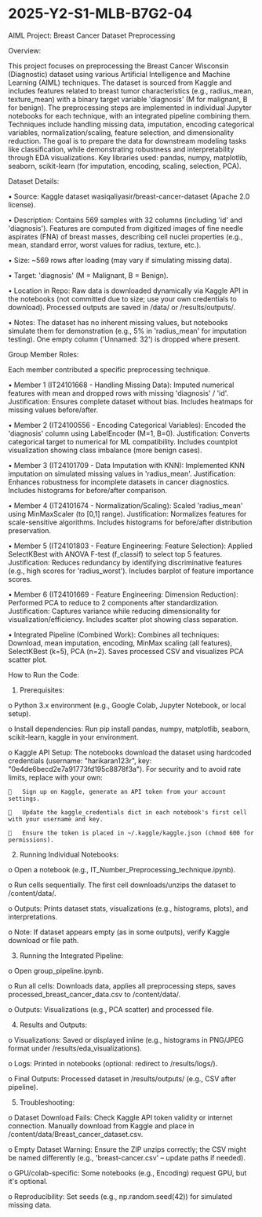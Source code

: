 # 2025-Y2-S1-MLB-B7G2-04

AIML Project: Breast Cancer Dataset Preprocessing

Overview:

This project focuses on preprocessing the Breast Cancer Wisconsin (Diagnostic) dataset using various Artificial Intelligence and Machine Learning (AIML) techniques. The dataset is sourced from Kaggle and includes features related to breast tumor characteristics (e.g., radius_mean, texture_mean) with a binary target variable 'diagnosis' (M for malignant, B for benign).
The preprocessing steps are implemented in individual Jupyter notebooks for each technique, with an integrated pipeline combining them. Techniques include handling missing data, imputation, encoding categorical variables, normalization/scaling, feature selection, and dimensionality reduction. The goal is to prepare the data for downstream modeling tasks like classification, while demonstrating robustness and interpretability through EDA visualizations.
Key libraries used: pandas, numpy, matplotlib, seaborn, scikit-learn (for imputation, encoding, scaling, selection, PCA).

Dataset Details:

•	Source: Kaggle dataset wasiqaliyasir/breast-cancer-dataset (Apache 2.0 license).

•	Description: Contains 569 samples with 32 columns (including 'id' and 'diagnosis'). Features are computed from digitized images of fine needle aspirates (FNA) of breast masses, describing cell nuclei properties (e.g., mean, standard error, worst values for radius, texture, etc.).

•	Size: ~569 rows after loading (may vary if simulating missing data).

•	Target: 'diagnosis' (M = Malignant, B = Benign).

•	Location in Repo: Raw data is downloaded dynamically via Kaggle API in the notebooks (not committed due to size; use your own credentials to download). Processed outputs are saved in /data/ or /results/outputs/.

•	Notes: The dataset has no inherent missing values, but notebooks simulate them for demonstration (e.g., 5% in 'radius_mean' for imputation testing). One empty column ('Unnamed: 32') is dropped where present.


Group Member Roles:

Each member contributed a specific preprocessing technique.

•	Member 1 (IT24101668 - Handling Missing Data): Imputed numerical features with mean and dropped rows with missing 'diagnosis' / 'id'. Justification: Ensures complete dataset without bias. Includes heatmaps for missing values before/after.

•	Member 2 (IT24100556 - Encoding Categorical Variables): Encoded the 'diagnosis' column using LabelEncoder (M=1, B=0). Justification: Converts categorical target to numerical for ML compatibility. Includes countplot visualization showing class imbalance (more benign cases).

•	Member 3 (IT24101709 - Data Imputation with KNN): Implemented KNN imputation on simulated missing values in 'radius_mean'. Justification: Enhances robustness for incomplete datasets in cancer diagnostics. Includes histograms for before/after comparison.

•	Member 4 (IT24101674 - Normalization/Scaling): Scaled 'radius_mean' using MinMaxScaler (to [0,1] range). Justification: Normalizes features for scale-sensitive algorithms. Includes histograms for before/after distribution preservation.

•	Member 5 (IT24101803 - Feature Engineering: Feature Selection): Applied SelectKBest with ANOVA F-test (f_classif) to select top 5 features. Justification: Reduces redundancy by identifying discriminative features (e.g., high scores for 'radius_worst'). Includes barplot of feature importance scores.

•	Member 6 (IT24101669 - Feature Engineering: Dimension Reduction): Performed PCA to reduce to 2 components after standardization. Justification: Captures variance while reducing dimensionality for visualization/efficiency. Includes scatter plot showing class separation.

•	Integrated Pipeline (Combined Work): Combines all techniques: Download, mean imputation, encoding, MinMax scaling (all features), SelectKBest (k=5), PCA (n=2). Saves processed CSV and visualizes PCA scatter plot.


How to Run the Code:

1.	Prerequisites:
    
  o	Python 3.x environment (e.g., Google Colab, Jupyter Notebook, or local setup).
  
  o	Install dependencies: Run pip install pandas, numpy, matplotlib, seaborn, scikit-learn, kaggle in your environment.
  
  o	Kaggle API Setup: The notebooks download the dataset using hardcoded credentials (username: "harikaran123r", key: "0e4de6becd2e7a91773fd195c8878f3a"). For security and to avoid rate limits, replace with your own: 

    	Sign up on Kaggle, generate an API token from your account settings.
    
    	Update the kaggle_credentials dict in each notebook's first cell with your username and key.
    
    	Ensure the token is placed in ~/.kaggle/kaggle.json (chmod 600 for permissions).

2.	Running Individual Notebooks:
    
  o	Open a notebook (e.g., IT_Number_Preprocessing_technique.ipynb).
  
  o	Run cells sequentially. The first cell downloads/unzips the dataset to /content/data/.
  
  o	Outputs: Prints dataset stats, visualizations (e.g., histograms, plots), and interpretations.
  
  o	Note: If dataset appears empty (as in some outputs), verify Kaggle download or file path.

3.	Running the Integrated Pipeline:
	 
  o	Open group_pipeline.ipynb.
  
  o	Run all cells: Downloads data, applies all preprocessing steps, saves processed_breast_cancer_data.csv to /content/data/.
  
  o	Outputs: Visualizations (e.g., PCA scatter) and processed file.

4.	Results and Outputs:

  o	Visualizations: Saved or displayed inline (e.g., histograms in PNG/JPEG format under /results/eda_visualizations).
  
  o	Logs: Printed in notebooks (optional: redirect to /results/logs/).
  
  o	Final Outputs: Processed dataset in /results/outputs/ (e.g., CSV after pipeline).

5.	Troubleshooting:
	
  o	Dataset Download Fails: Check Kaggle API token validity or internet connection. Manually download from Kaggle and place in /content/data/Breast_cancer_dataset.csv.
  
  o	Empty Dataset Warning: Ensure the ZIP unzips correctly; the CSV might be named differently (e.g., 'breast-cancer.csv' – update paths if needed).
  
  o	GPU/colab-specific: Some notebooks (e.g., Encoding) request GPU, but it's optional.
  
  o	Reproducibility: Set seeds (e.g., np.random.seed(42)) for simulated missing data.
